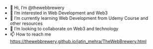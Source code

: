 - 👋 Hi, I’m @thewebbrewery
- 👀 I’m interested in Web Development and Web3
- 🌱 I’m currently learning Web Development from Udemy Course and other resources
- 💞️ I’m looking to collaborate on Web3 and technology
- 📫 How to reach me https://thewebbrewery.github.io/jatin_mehra/TheWebBrewery.html

<!---
thewebbrewery/thewebbrewery is a ✨ special ✨ repository because its `README.md` (this file) appears on your GitHub profile.
You can click the Preview link to take a look at your changes.
--->
